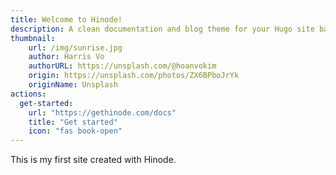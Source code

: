 ```yaml
---
title: Welcome to Hinode!
description: A clean documentation and blog theme for your Hugo site based on Bootstrap 5.
thumbnail:
    url: /img/sunrise.jpg
    author: Harris Vo
    authorURL: https://unsplash.com/@hoanvokim
    origin: https://unsplash.com/photos/ZX6BPboJrYk
    originName: Unsplash
actions:
  get-started:
    url: "https://gethinode.com/docs"
    title: "Get started"
    icon: "fas book-open"
---
```


This is my first site created with Hinode.
